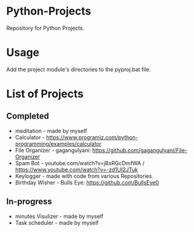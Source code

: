 # Python-Projects
Repository for Python Projects.

# Usage
Add the project module's directories to the pyproj.bat file.

# List of Projects

## Completed

* meditation - made by myself
* Calculator - https://www.programiz.com/python-programming/examples/calculator
* File Organizer - gagangulyani: https://github.com/gagangulyani/File-Organizer
* Spam Bot - youtube.com/watch?v=jBxRGcDmfWA / https://www.youtube.com/watch?v=-zd1UI2JTuk
* Keylogger - made with code from various Repositories.
* Birthday Wisher - Bulls Eye: https://github.com/BullsEye0



## In-progress

* minutes Visulizer - made by myself
* Task scheduler - made by myself

